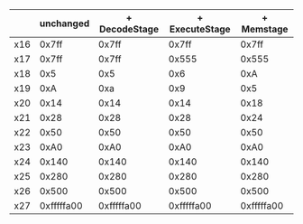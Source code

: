 |     | unchanged  | + DecodeStage | + ExecuteStage | + Memstage |
| --- | ---------- | ------------- | -------------- | ---------- |
| x16 | 0x7ff      | 0x7ff         | 0x7ff          | 0x7ff      |
| x17 | 0x7ff      | 0x7ff         | 0x555          | 0x555      |
| x18 | 0x5        | 0x5           | 0x6            | 0xA        |
| x19 | 0xA        | 0xa           | 0x9            | 0x5        |
| x20 | 0x14       | 0x14          | 0x14           | 0x18       |
| x21 | 0x28       | 0x28          | 0x28           | 0x24       |
| x22 | 0x50       | 0x50          | 0x50           | 0x50       |
| x23 | 0xA0       | 0xA0          | 0xA0           | 0xA0       |
| x24 | 0x140      | 0x140         | 0x140          | 0x140      |
| x25 | 0x280      | 0x280         | 0x280          | 0x280      |
| x26 | 0x500      | 0x500         | 0x500          | 0x500      |
| x27 | 0xfffffa00 | 0xfffffa00    | 0xfffffa00     | 0xfffffa00 |